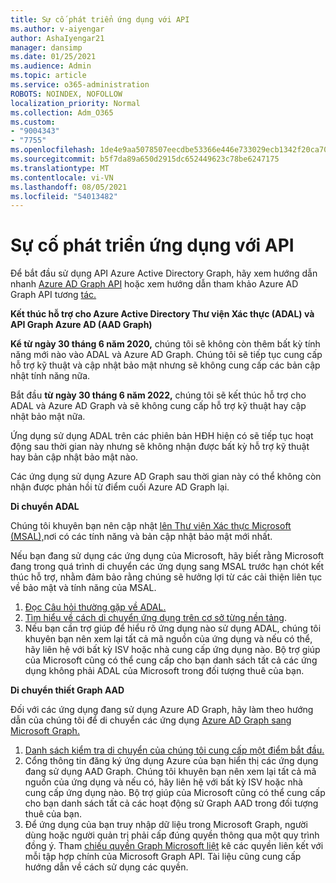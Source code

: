 ```yaml
---
title: Sự cố phát triển ứng dụng với API
ms.author: v-aiyengar
author: AshaIyengar21
manager: dansimp
ms.date: 01/25/2021
ms.audience: Admin
ms.topic: article
ms.service: o365-administration
ROBOTS: NOINDEX, NOFOLLOW
localization_priority: Normal
ms.collection: Adm_O365
ms.custom:
- "9004343"
- "7755"
ms.openlocfilehash: 1de4e9aa5078507eecdbe53366e446e733029ecb1342f20ca701fa7f95a06fa9
ms.sourcegitcommit: b5f7da89a650d2915dc652449623c78be6247175
ms.translationtype: MT
ms.contentlocale: vi-VN
ms.lasthandoff: 08/05/2021
ms.locfileid: "54013482"
---
```

# <a name="issues-developing-applications-with-apis"></a>Sự cố phát triển ứng dụng với API

Để bắt đầu sử dụng API Azure Active Directory Graph, hãy xem hướng dẫn nhanh [Azure AD Graph API](https://docs.microsoft.com/azure/active-directory/develop/microsoft-graph-intro) hoặc xem hướng dẫn tham khảo Azure AD Graph API tương [tác.](https://docs.microsoft.com/previous-versions/azure/ad/graph/api/api-catalog)

**Kết thúc hỗ trợ cho Azure Active Directory Thư viện Xác thực (ADAL) và API Graph Azure AD (AAD Graph)**

**Kể từ ngày 30 tháng 6 năm 2020,** chúng tôi sẽ không còn thêm bất kỳ tính năng mới nào vào ADAL và Azure AD Graph. Chúng tôi sẽ tiếp tục cung cấp hỗ trợ kỹ thuật và cập nhật bảo mật nhưng sẽ không cung cấp các bản cập nhật tính năng nữa.

Bắt đầu **từ ngày 30 tháng 6 năm 2022,** chúng tôi sẽ kết thúc hỗ trợ cho ADAL và Azure AD Graph và sẽ không cung cấp hỗ trợ kỹ thuật hay cập nhật bảo mật nữa.

Ứng dụng sử dụng ADAL trên các phiên bản HĐH hiện có sẽ tiếp tục hoạt động sau thời gian này nhưng sẽ không nhận được bất kỳ hỗ trợ kỹ thuật hay bản cập nhật bảo mật nào.

Các ứng dụng sử dụng Azure AD Graph sau thời gian này có thể không còn nhận được phản hồi từ điểm cuối Azure AD Graph lại.

**Di chuyển ADAL**

Chúng tôi khuyên bạn nên cập nhật [lên Thư viện Xác thực Microsoft (MSAL),](https://docs.microsoft.com/azure/active-directory/develop/v2-overview)nơi có các tính năng và bản cập nhật bảo mật mới nhất.

Nếu bạn đang sử dụng các ứng dụng của Microsoft, hãy biết rằng Microsoft đang trong quá trình di chuyển các ứng dụng sang MSAL trước hạn chót kết thúc hỗ trợ, nhằm đảm bảo rằng chúng sẽ hưởng lợi từ các cải thiện liên tục về bảo mật và tính năng của MSAL.

1. [Đọc Câu hỏi thường gặp về ADAL.](https://docs.microsoft.com/azure/active-directory/develop/msal-migration#frequently-asked-questions-faq)
1. [Tìm hiểu về cách di chuyển ứng dụng trên cơ sở từng nền tảng](https://docs.microsoft.com/azure/active-directory/develop/msal-migration#frequently-asked-questions-faq).
1. Nếu bạn cần trợ giúp để hiểu rõ ứng dụng nào sử dụng ADAL, chúng tôi khuyên bạn nên xem lại tất cả mã nguồn của ứng dụng và nếu có thể, hãy liên hệ với bất kỳ ISV hoặc nhà cung cấp ứng dụng nào. Bộ trợ giúp của Microsoft cũng có thể cung cấp cho bạn danh sách tất cả các ứng dụng không phải ADAL của Microsoft trong đối tượng thuê của bạn.

**Di chuyển thiết Graph AAD**

Đối với các ứng dụng đang sử dụng Azure AD Graph, hãy làm theo hướng dẫn của chúng tôi để di chuyển các ứng dụng [Azure AD Graph sang Microsoft Graph.](https://docs.microsoft.com/graph/migrate-azure-ad-graph-overview?view=graph-rest-1.0&preserve-view=true)

1. [Danh sách kiểm tra di chuyển của chúng tôi cung cấp một điểm bắt đầu.](https://docs.microsoft.com/graph/migrate-azure-ad-graph-planning-checklist) 
1. Cổng thông tin đăng ký ứng dụng Azure của bạn hiển thị các ứng dụng đang sử dụng AAD Graph. Chúng tôi khuyên bạn nên xem lại tất cả mã nguồn của ứng dụng và nếu có, hãy liên hệ với bất kỳ ISV hoặc nhà cung cấp ứng dụng nào. Bộ trợ giúp của Microsoft cũng có thể cung cấp cho bạn danh sách tất cả các hoạt động sử Graph AAD trong đối tượng thuê của bạn.
1. Để ứng dụng của bạn truy nhập dữ liệu trong Microsoft Graph, người dùng hoặc người quản trị phải cấp đúng quyền thông qua một quy trình đồng ý. Tham [chiếu quyền Graph Microsoft liệt](https://docs.microsoft.com/graph/permissions-reference?context=graph%2Fapi%2Fbeta&view=graph-rest-beta&preserve-view=true) kê các quyền liên kết với mỗi tập hợp chính của Microsoft Graph API. Tài liệu cũng cung cấp hướng dẫn về cách sử dụng các quyền.
